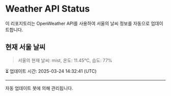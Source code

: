 
# Weather API Status

이 리포지토리는 OpenWeather API를 사용하여 서울의 날씨 정보를 자동으로 업데이트합니다.

## 현재 서울 날씨
> 서울의 현재 날씨: mist, 온도: 11.45°C, 습도: 77%

⏳ 업데이트 시간: 2025-03-24 14:32:41 (UTC)

---
자동 업데이트 봇에 의해 관리됩니다.
